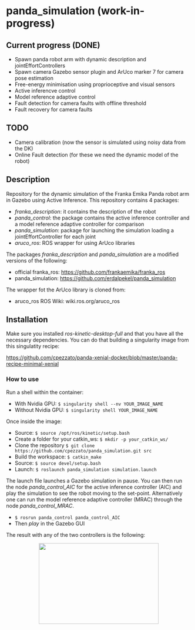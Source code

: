 # panda_simulation (work-in-progress)

## Current progress (DONE)
- Spawn panda robot arm with dynamic description and jointEffortControllers
- Spawn camera Gazebo sensor plugin and ArUco marker 7 for camera pose estimation
- Free-energy minimisation using proprioceptive and visual sensors
- Active inferencve control
- Model reference adaptive control
- Fault detection for camera faults with offline threshold
- Fault recovery for camera faults

## TODO
- Camera calibration (now the sensor is simulated using noisy data from the DK)
- Online Fault detection (for these we need the dynamic model of the robot)

## Description

Repository for the dynamic simulation of the Franka Emika Panda robot arm in Gazebo using Active Inference. This repository contains 4 packages:

- *franka_description*: it contains the description of the robot
- *panda_control*: the package contains the active inference controller and a model reference adaptive controller for comparison
- *panda_simulation*: package for launching the simulation loading a jointEffortController for each joint
- *aruco_ros*: ROS wrapper for using ArUco libraries

The packages *franka_description* and *panda_simulation* are a modified versions of the following:

- official franka_ros: https://github.com/frankaemika/franka_ros
- panda_simulation: https://github.com/erdalpekel/panda_simulation

The wrapper fot the ArUco library is cloned from:
- aruco_ros ROS Wiki: wiki.ros.org/aruco_ros

## Installation

Make sure you installed *ros-kinetic-desktop-full* and that you have all the necessary dependencies. You can do that building a singularity image from this singulatity recipe:

https://github.com/cpezzato/panda-xenial-docker/blob/master/panda-recipe-minimal-xenial 

### How to use
Run a shell within the container:
- With Nvidia GPU: `$ singularity shell --nv YOUR_IMAGE_NAME` 
- Without Nvidia GPU: `$ singularity shell YOUR_IMAGE_NAME` 

Once inside the image:

- Source: `$ source /opt/ros/kinetic/setup.bash` 
- Create a folder for your catkin_ws: `$ mkdir -p your_catkin_ws/` <br /> 
- Clone the repository `$ git clone https://github.com/cpezzato/panda_simulation.git src` <br /> 
- Build the workspace: `$ catkin_make` <br /> 
- Source: `$ source devel/setup.bash` <br /> 
- Launch: `$ roslaunch panda_simulation simulation.launch`

The launch file launches a Gazebo simulation in pause. You can then run the node *panda_control_AIC* for the active inference controller (AIC) and play the simulation to see the robot moving to the set-point. Alternatively one can run the model reference adaptive controller (MRAC) through the node *panda_control_MRAC*. 

- `$ rosrun panda_control panda_control_AIC` 
- Then *play* in the Gazebo GUI

The result with any of the two controllers is the following:
<p align="center">
<img src="https://user-images.githubusercontent.com/49310726/56719843-cf4d5e00-6741-11e9-8a62-ed898c4ddee4.png" width="326" height="219">
</p>
